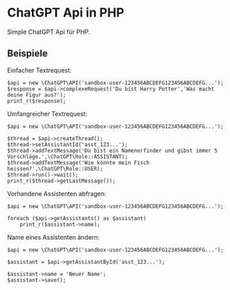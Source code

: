 # ChatGPT Api in PHP

Simple ChatGPT Api für PHP.

## Beispiele
Einfacher Textrequest:
```
$api = new \ChatGPT\API('sandbox-user-123456ABCDEFG123456ABCDEFG...');
$response = $api->complexeRequest('Du bist Harry Potter','Was macht deine Figur aus?');
print_r($response);
```

Umfangreicher Textrequest:
```
$api = new \ChatGPT\API('sandbox-user-123456ABCDEFG123456ABCDEFG...');

$thread = $api->createThread();
$thread->setAssistantId('asst_123...');
$thread->addTextMessage('Du bist ein Namenerfinder und gibst immer 5 Vorschläge.',\ChatGPT\Role::ASSISTANT);
$thread->addTextMessage('Wie könnte mein Fisch heissen?',\ChatGPT\Role::USER);
$thread->run()->wait();
print_r($thread->getLastMessage());
```

Vorhandene Assistenten abfragen:
```
$api = new \ChatGPT\API('sandbox-user-123456ABCDEFG123456ABCDEFG...');

foreach ($api->getAssistants() as $assistant)
    print_r($assistant->name);
```

Name eines Assistenten ändern:
```
$api = new \ChatGPT\API('sandbox-user-123456ABCDEFG123456ABCDEFG...');

$assistant = $api->getAssistantById('asst_123...');

$assistant->name = 'Neuer Name';
$assistant->save();
```

